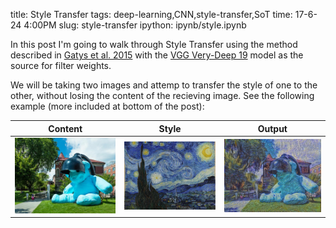 title: Style Transfer
tags: deep-learning,CNN,style-transfer,SoT
time: 17-6-24 4:00PM
slug: style-transfer
ipython: ipynb/style.ipynb

In this post I'm going to walk through Style Transfer using the method described in [Gatys et al. 2015](https://arxiv.org/pdf/1508.06576v2.pdf) with the [VGG Very-Deep 19](http://www.robots.ox.ac.uk/~vgg/research/very_deep/) model as the source for filter weights.

We will be taking two images and attemp to transfer the style of one to the other, without losing the content of the recieving image. See the following example (more included at bottom of the post):

| Content                            | Style                             | Output                    |
|:----------------------------------:|:---------------------------------:|:-------------------------:|
| <img style='width: 100%' src="/imgs/ipynb/blueno.jpg"> | <img style='width: 100%' src="/imgs/ipynb/starry_night.jpg"> | <img style='width: 100%' src="/imgs/ipynb/out1.png"> |